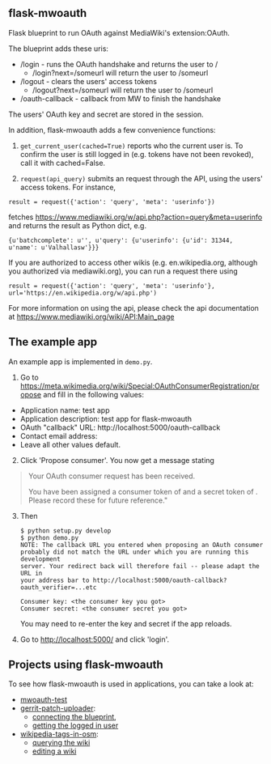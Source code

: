 flask-mwoauth
--------------
Flask blueprint to run OAuth against MediaWiki's extension:OAuth.

The blueprint adds these uris:
 - /login - runs the OAuth handshake and returns the user to /
   - /login?next=/someurl will return the user to /someurl
 - /logout - clears the users' access tokens
   - /logout?next=/someurl will return the user to /someurl
 - /oauth-callback - callback from MW to finish the handshake

The users' OAuth key and secret are stored in the session.


In addition, flask-mwoauth adds a few convenience functions:

1. `get_current_user(cached=True)` reports who the current user is. To confirm
   the user is still logged in (e.g. tokens have not been revoked), call it
   with cached=False.

2. `request(api_query)` submits an request through the API, using the users' access tokens. For instance,

```
result = request({'action': 'query', 'meta': 'userinfo'})
```

fetches https://www.mediawiki.org/w/api.php?action=query&meta=userinfo and returns the result as Python dict, e.g.

```
{u'batchcomplete': u'', u'query': {u'userinfo': {u'id': 31344, u'name': u'Valhallasw'}}}
```

If you are authorized to access other wikis (e.g. en.wikipedia.org, although you authorized via mediawiki.org), you can run a request there using

```
result = request({'action': 'query', 'meta': 'userinfo'}, url='https://en.wikipedia.org/w/api.php')
```
  
For more information on using the api, please check the api documentation at https://www.mediawiki.org/wiki/API:Main_page
  
The example app
---------------------
An example app is implemented in `demo.py`.

1. Go to https://meta.wikimedia.org/wiki/Special:OAuthConsumerRegistration/propose and fill in the following values:
  - Application name: test app
  - Application description: test app for flask-mwoauth
  - OAuth "callback" URL: http://localhost:5000/oauth-callback
  - Contact email address: <your registered email address>
  - Leave all other values default.

2. Click 'Propose consumer'. You now get a message stating
  > Your OAuth consumer request has been received.
  >
  >You have been assigned a consumer token of **<consumer key>** and a secret token of **<consumer secret>**. Please record these for future reference."

3. Then
    ```
    $ python setup.py develop
    $ python demo.py
    NOTE: The callback URL you entered when proposing an OAuth consumer
    probably did not match the URL under which you are running this development
    server. Your redirect back will therefore fail -- please adapt the URL in
    your address bar to http://localhost:5000/oauth-callback?oauth_verifier=...etc
    
    Consumer key: <the consumer key you got>
    Consumer secret: <the consumer secret you got>
    ```
    You may need to re-enter the key and secret if the app reloads.

4. Go to [http://localhost:5000/](http://localhost:5000/) and click 'login'.

Projects using flask-mwoauth
----------------------------
To see how flask-mwoauth is used in applications, you can take a look at:
  * [mwoauth-test](https://github.com/CristianCantoro/mwoauth-test/)
  * [gerrit-patch-uploader](https://github.com/valhallasw/gerrit-patch-uploader):
    * [connecting the blueprint](https://github.com/valhallasw/gerrit-patch-uploader/blob/e90e5e3a8930124890c93e9c3174183a3defc794/patchuploader.py#L26),
    * [getting the logged in user](https://github.com/valhallasw/gerrit-patch-uploader/blob/e90e5e3a8930124890c93e9c3174183a3defc794/patchuploader.py#L53)
  * [wikipedia-tags-in-osm](https://github.com/CristianCantoro/wikipedia-tags-in-osm):
    * [querying the wiki](https://github.com/CristianCantoro/wikipedia-tags-in-osm/blob/wikimap/app/wiki.py#L363)
    * [editing a wiki](https://github.com/CristianCantoro/wikipedia-tags-in-osm/blob/wikimap/app/wiki.py#L497)
